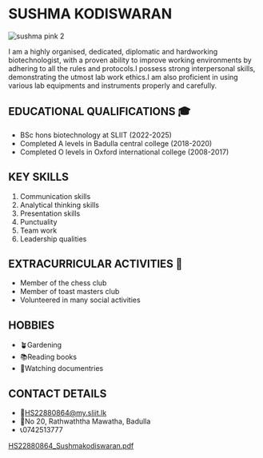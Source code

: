 # SUSHMA KODISWARAN  
![sushma pink 2](https://user-images.githubusercontent.com/108567178/178055734-64108156-6e53-4b5d-9cf3-10cc9bde1ea5.jpeg)

I am a highly organised, dedicated, diplomatic and hardworking biotechnologist, with a proven ability to improve working environments by adhering to all the rules and protocols.I possess strong interpersonal skills, demonstrating the utmost lab work ethics.I am also proficient in using various lab equipments and instruments properly and carefully.

## EDUCATIONAL QUALIFICATIONS 🎓
- BSc hons biotechnology at SLIIT (2022-2025)
- Completed A levels in Badulla central college (2018-2020)
- Completed O levels in Oxford international college (2008-2017)
 
## KEY SKILLS 
1. Communication skills
2. Analytical thinking skills
3. Presentation skills
4. Punctuality
5. Team work
6. Leadership qualities

## EXTRACURRICULAR ACTIVITIES 🎯
- Member of the chess club
- Member of toast masters club
- Volunteered in many social activities

## HOBBIES 
- 🪴Gardening
- 📚Reading books
- 🎥Watching documentries

## CONTACT DETAILS
- 📩HS22880864@my.sliit.lk
- 📍No 20, Rathwaththa Mawatha, Badulla
- 📞0742513777

[HS22880864_Sushmakodiswaran.pdf](https://github.com/Sushma2507/Sushma2507.github.io/files/9074662/HS22880864_Sushmakodiswaran.pdf)











